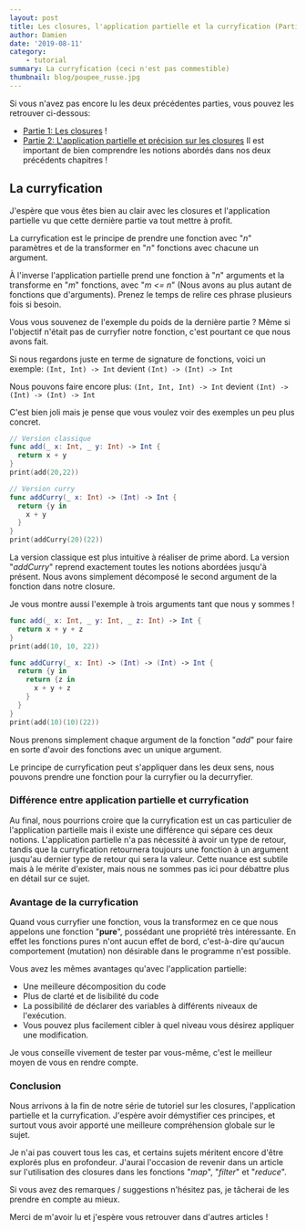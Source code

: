 ```yaml
---
layout: post
title: Les closures, l'application partielle et la curryfication (Partie 3/3) (Swift)
author: Damien
date: '2019-08-11'
category:
    - tutorial
summary: La curryfication (ceci n'est pas commestible)
thumbnail: blog/poupee_russe.jpg
---
```


Si vous n'avez pas encore lu les deux précédentes parties, vous pouvez les retrouver ci-dessous:
- [Partie 1: Les closures](../../../2019/08/09/closure-fr.html) !
- [Partie 2: L'application partielle et précision sur les closures](../../../2019/08/10/partial-application-fr.html)
Il est important de bien comprendre les notions abordés dans nos deux précédents chapitres !

## La curryfication

J'espère que vous êtes bien au clair avec les closures et l'application partielle vu que cette dernière partie va tout mettre à profit.

La curryfication est le principe de prendre une fonction avec "*n*" paramètres et de la transformer en "*n*" fonctions avec chacune un argument.

À l'inverse l'application partielle prend une fonction à "*n*" arguments et la transforme en "*m*" fonctions, avec "*m <= n*" (Nous avons au plus autant de fonctions que d'arguments).
Prenez le temps de relire ces phrase plusieurs fois si besoin.

Vous vous souvenez de l'exemple du poids de la dernière partie ?
Même si l'objectif n'était pas de curryfier notre fonction, c'est pourtant ce que nous avons fait.

Si nous regardons juste en terme de signature de fonctions, voici un exemple:
`(Int, Int) -> Int` devient `(Int) -> (Int) -> Int`

Nous pouvons faire encore plus:
`(Int, Int, Int) -> Int` devient `(Int) -> (Int) -> (Int) -> Int`

C'est bien joli mais je pense que vous voulez voir des exemples un peu plus concret.

```swift
// Version classique
func add(_ x: Int, _ y: Int) -> Int {
  return x + y
}
print(add(20,22))

// Version curry
func addCurry(_ x: Int) -> (Int) -> Int {
  return {y in
    x + y
  }
}
print(addCurry(20)(22))
```

La version classique est plus intuitive à réaliser de prime abord.
La version "*addCurry*" reprend exactement toutes les notions abordées jusqu'à présent.
Nous avons simplement décomposé le second argument de la fonction dans notre closure.

Je vous montre aussi l'exemple à trois arguments tant que nous y sommes !

```swift
func add(_ x: Int, _ y: Int, _ z: Int) -> Int {
  return x + y + z
}
print(add(10, 10, 22))

func addCurry(_ x: Int) -> (Int) -> (Int) -> Int {
  return {y in
    return {z in
      x + y + z
    }
  }
}
print(add(10)(10)(22))
```

Nous prenons simplement chaque argument de la fonction "*add*" pour faire en sorte d'avoir des fonctions avec un unique argument.

Le principe de curryfication peut s'appliquer dans les deux sens, nous pouvons prendre une fonction pour la curryfier ou la decurryfier.

### Différence entre application partielle et curryfication

Au final, nous pourrions croire que la curryfication est un cas particulier de l'application partielle mais il existe une différence qui sépare ces deux notions.
L'application partielle n'a pas nécessité à avoir un type de retour, tandis que la curryfication retournera toujours une fonction à un argument jusqu'au dernier type de retour qui sera la valeur.
Cette nuance est subtile mais à le mérite d'exister, mais nous ne sommes pas ici pour débattre plus en détail sur ce sujet.


### Avantage de la curryfication

Quand vous curryfier une fonction, vous la transformez en ce que nous appelons une fonction "**pure**", possédant une propriété très intéressante.
En effet les fonctions pures n'ont aucun effet de bord, c'est-à-dire qu'aucun comportement (mutation) non désirable dans le programme n'est possible.

Vous avez les mêmes avantages qu'avec l'application partielle:
- Une meilleure décomposition du code
- Plus de clarté et de lisibilité du code
- La possibilité de déclarer des variables à différents niveaux de l'exécution.
- Vous pouvez plus facilement cibler à quel niveau vous désirez appliquer une modification.

Je vous conseille vivement de tester par vous-même, c'est le meilleur moyen de vous en rendre compte.

### Conclusion

Nous arrivons à la fin de notre série de tutoriel sur les closures, l'application partielle et la curryfication.
J'espère avoir démystifier ces principes, et surtout vous avoir apporté une meilleure compréhension globale sur le sujet.

Je n'ai pas couvert tous les cas, et certains sujets méritent encore d'être explorés plus en profondeur.
J'aurai l'occasion de revenir dans un article sur l'utilisation des closures dans les fonctions "*map*", "*filter*" et "*reduce*".

Si vous avez des remarques / suggestions n'hésitez pas, je tâcherai de les prendre en compte au mieux.

Merci de m'avoir lu et j'espère vous retrouver dans d'autres articles !
